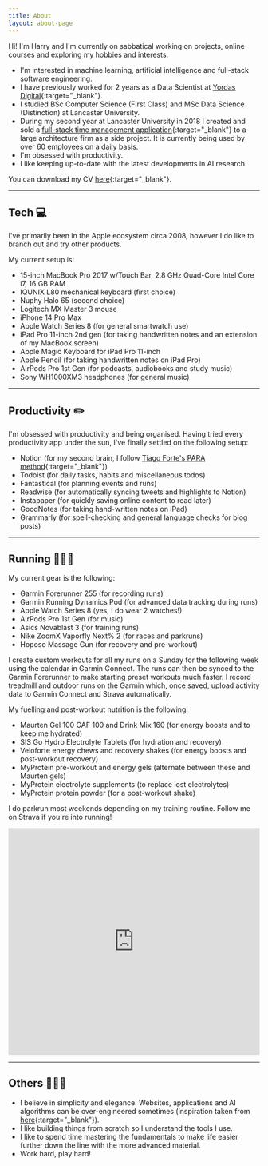 ```yaml
---
title: About
layout: about-page
---
```


Hi! I'm Harry and I'm currently on sabbatical working on projects, online courses and exploring my hobbies and interests.

- I'm interested in machine learning, artificial intelligence and full-stack software engineering.
- I have previously worked for 2 years as a Data Scientist at [Yordas Digital](https://www.yordasgroup.com/){:target="_blank"}.
- I studied BSc Computer Science (First Class) and MSc Data Science (Distinction) at Lancaster University.
- During my second year at Lancaster University in 2018 I created and sold a [full-stack time management application](https://www.ca-tms.com/){:target="_blank"} to a large architecture firm as a side project. It is currently being used by over 60 employees on a daily basis.
- I'm obsessed with productivity.
- I like keeping up-to-date with the latest developments in AI research.

You can download my CV [here](/assets/CV.pdf){:target="_blank"}.

---

## Tech 💻

I've primarily been in the Apple ecosystem circa 2008, however I do like to branch out and try other products. 
 
My current setup is:
 
- 15-inch MacBook Pro 2017 w/Touch Bar, 2.8 GHz Quad-Core Intel Core i7, 16 GB RAM
- IQUNIX L80 mechanical keyboard (first choice)
- Nuphy Halo 65 (second choice)
- Logitech MX Master 3 mouse
- iPhone 14 Pro Max
- Apple Watch Series 8 (for general smartwatch use)
- iPad Pro 11-inch 2nd gen (for taking handwritten notes and an extension of my MacBook screen)
- Apple Magic Keyboard for iPad Pro 11-inch
- Apple Pencil (for taking handwritten notes on iPad Pro)
- AirPods Pro 1st Gen (for podcasts, audiobooks and study music)
- Sony WH1000XM3 headphones (for general music)

---

## Productivity ✏️

I'm obsessed with productivity and being organised. Having tried every productivity app under the sun, I've finally settled on the following setup:

- Notion (for my second brain, I follow [Tiago Forte's PARA method](https://fortelabs.com/blog/para/){:target="_blank"})
- Todoist (for daily tasks, habits and miscellaneous todos)
- Fantastical (for planning events and runs)
- Readwise (for automatically syncing tweets and highlights to Notion)
- Instapaper (for quickly saving online content to read later)
- GoodNotes (for taking hand-written notes on iPad)
- Grammarly (for spell-checking and general language checks for blog posts)

---
## Running 🏃🏻‍♂️

My current gear is the following:

- Garmin Forerunner 255 (for recording runs)
- Garmin Running Dynamics Pod (for advanced data tracking during runs)
- Apple Watch Series 8 (yes, I do wear 2 watches!)
- AirPods Pro 1st Gen (for music)
- Asics Novablast 3 (for training runs)
- Nike ZoomX Vaporfly Next% 2 (for races and parkruns)
- Hoposo Massage Gun (for recovery and pre-workout)

I create custom workouts for all my runs on a Sunday for the following week using the calendar in Garmin Connect. The runs can then be synced to the Garmin Forerunner to make starting preset workouts much faster. I record treadmill and outdoor runs on the Garmin which, once saved, upload activity data to Garmin Connect and Strava automatically.

My fuelling and post-workout nutrition is the following:

- Maurten Gel 100 CAF 100 and Drink Mix 160 (for energy boosts and to keep me hydrated)
- SIS Go Hydro Electrolyte Tablets (for hydration and recovery)
- Veloforte energy chews and recovery shakes (for energy boosts and post-workout recovery)
- MyProtein pre-workout and energy gels (alternate between these and Maurten gels)
- MyProtein electrolyte supplements (to replace lost electrolytes)
- MyProtein protein powder (for a post-workout shake)

I do parkrun most weekends depending on my training routine. Follow me on Strava if you're into running!

<iframe height='454' width='100%' frameborder='0' allowtransparency='true' scrolling='no' src='https://www.strava.com/athletes/7314947/latest-rides/010cd5a00e54ce6c316288eec91a6803b602ccfc'></iframe>

---

## Others 👨🏻‍💼

- I believe in simplicity and elegance. Websites, applications and AI algorithms can be over-engineered sometimes (inspiration taken from [here](https://motherfuckingwebsite.com/){:target="_blank"}).
- I like building things from scratch so I understand the tools I use.
- I like to spend time mastering the fundamentals to make life easier further down the line with the more advanced material.
- Work hard, play hard!